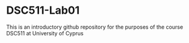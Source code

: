 # DSC511-Lab01
This is an introductory github repository for the purposes of the course DSC511 at University of Cyprus
